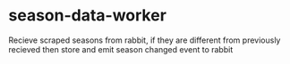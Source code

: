 # season-data-worker
Recieve scraped seasons from rabbit, if they are different from previously recieved then store and emit season changed event to rabbit
